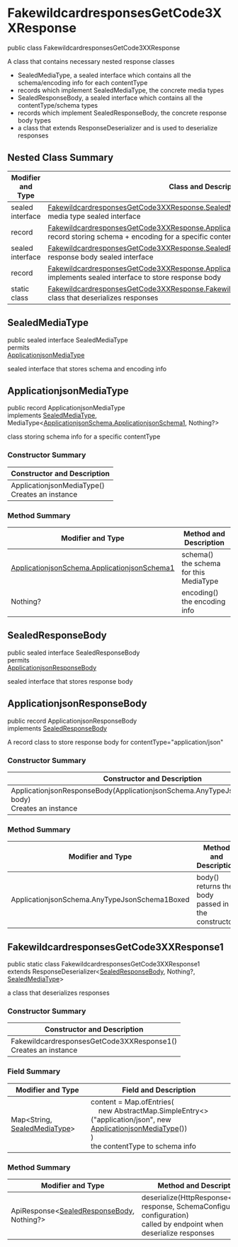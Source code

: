 # FakewildcardresponsesGetCode3XXResponse

public class FakewildcardresponsesGetCode3XXResponse

A class that contains necessary nested response classes
- SealedMediaType, a sealed interface which contains all the schema/encoding info for each contentType
- records which implement SealedMediaType, the concrete media types
- SealedResponseBody, a sealed interface which contains all the contentType/schema types
- records which implement SealedResponseBody, the concrete response body types
- a class that extends ResponseDeserializer and is used to deserialize responses

## Nested Class Summary
| Modifier and Type | Class and Description |
| ----------------- | --------------------- |
| sealed interface | [FakewildcardresponsesGetCode3XXResponse.SealedMediaType](#sealedmediatype)<br>media type sealed interface |
| record | [FakewildcardresponsesGetCode3XXResponse.ApplicationjsonMediaType](#applicationjsonmediatype)<br>record storing schema + encoding for a specific contentType |
| sealed interface | [FakewildcardresponsesGetCode3XXResponse.SealedResponseBody](#sealedresponsebody)<br>response body sealed interface |
| record | [FakewildcardresponsesGetCode3XXResponse.ApplicationjsonResponseBody](#applicationjsonresponsebody)<br>implements sealed interface to store response body |
| static class | [FakewildcardresponsesGetCode3XXResponse.FakewildcardresponsesGetCode3XXResponse1](#fakewildcardresponsesgetcode3xxresponse1)<br>class that deserializes responses |

## SealedMediaType
public sealed interface SealedMediaType<br>
permits<br>
[ApplicationjsonMediaType](#applicationjsonmediatype)

sealed interface that stores schema and encoding info

## ApplicationjsonMediaType
public record ApplicationjsonMediaType<br>
implements [SealedMediaType](#sealedmediatype), MediaType<[ApplicationjsonSchema.ApplicationjsonSchema1](../../../../paths/fakewildcardresponses/get/responses/code3xxresponse/content/applicationjson/ApplicationjsonSchema.md#applicationjsonschema1), Nothing?>

class storing schema info for a specific contentType

### Constructor Summary
| Constructor and Description |
| --------------------------- |
| ApplicationjsonMediaType()<br>Creates an instance |

### Method Summary
| Modifier and Type | Method and Description |
| ----------------- | ---------------------- |
| [ApplicationjsonSchema.ApplicationjsonSchema1](../../../../paths/fakewildcardresponses/get/responses/code3xxresponse/content/applicationjson/ApplicationjsonSchema.md#applicationjsonschema1) | schema()<br>the schema for this MediaType |
| Nothing? | encoding()<br>the encoding info |

## SealedResponseBody
public sealed interface SealedResponseBody<br>
permits<br>
[ApplicationjsonResponseBody](#applicationjsonresponsebody)

sealed interface that stores response body

## ApplicationjsonResponseBody
public record ApplicationjsonResponseBody<br>
implements [SealedResponseBody](#sealedresponsebody)

A record class to store response body for contentType="application/json"

### Constructor Summary
| Constructor and Description |
| --------------------------- |
| ApplicationjsonResponseBody(ApplicationjsonSchema.AnyTypeJsonSchema1Boxed body)<br>Creates an instance |

### Method Summary
| Modifier and Type | Method and Description |
| ----------------- | ---------------------- |
| ApplicationjsonSchema.AnyTypeJsonSchema1Boxed | body()<br>returns the body passed in in the constructor |

## FakewildcardresponsesGetCode3XXResponse1
public static class FakewildcardresponsesGetCode3XXResponse1<br>
extends ResponseDeserializer<[SealedResponseBody](#sealedresponsebody), Nothing?, [SealedMediaType](#sealedmediatype)>

a class that deserializes responses

### Constructor Summary
| Constructor and Description |
| --------------------------- |
| FakewildcardresponsesGetCode3XXResponse1()<br>Creates an instance |

### Field Summary
| Modifier and Type | Field and Description |
| ----------------- | --------------------- |
| Map<String, [SealedMediaType](#sealedmediatype)> | content =  Map.ofEntries(<br>&nbsp;&nbsp;&nbsp;&nbsp;new AbstractMap.SimpleEntry<>("application/json", new [ApplicationjsonMediaType](#applicationjsonmediatype)())<br>)<br>the contentType to schema info |

### Method Summary
| Modifier and Type | Method and Description |
| ----------------- | ---------------------- |
| ApiResponse<[SealedResponseBody](#sealedresponsebody), Nothing?> | deserialize(HttpResponse<byte[]> response, SchemaConfiguration configuration)<br>called by endpoint when deserialize responses |
